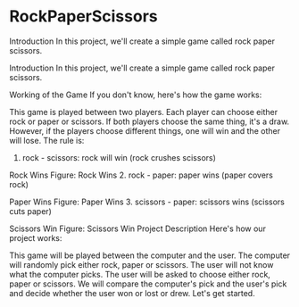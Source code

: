 # RockPaperScissors
Introduction In this project, we'll create a simple game called rock paper scissors. 

Introduction
In this project, we'll create a simple game called rock paper scissors.

Working of the Game
If you don't know, here's how the game works:

This game is played between two players.
Each player can choose either rock or paper or scissors.
If both players choose the same thing, it's a draw.
However, if the players choose different things, one will win and the other will lose. The rule is:

1. rock - scissors: rock will win (rock crushes scissors)

Rock Wins
Figure: Rock Wins
2. rock - paper: paper wins (paper covers rock)

Paper Wins
Figure: Paper Wins
3. scissors - paper: scissors wins (scissors cuts paper)

Scissors Win
Figure: Scissors Win
Project Description
Here's how our project works:

This game will be played between the computer and the user.
The computer will randomly pick either rock, paper or scissors. The user will not know what the computer picks.
The user will be asked to choose either rock, paper or scissors.
We will compare the computer's pick and the user's pick and decide whether the user won or lost or drew.
Let's get started.
